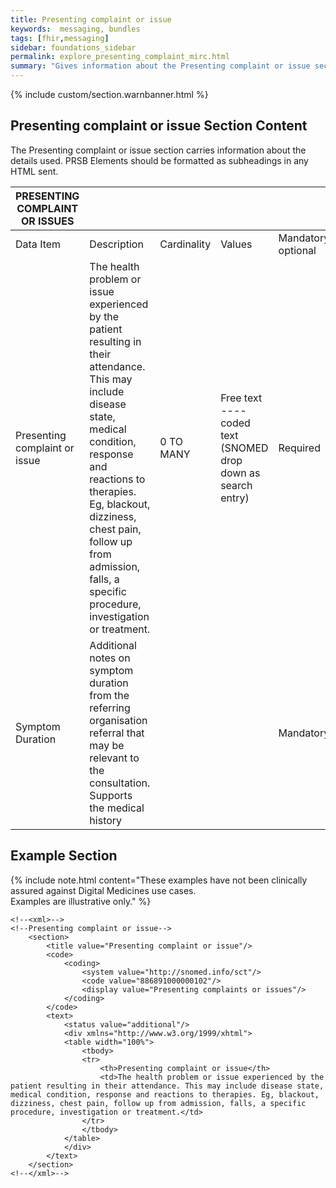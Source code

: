 ```yaml
---
title: Presenting complaint or issue
keywords:  messaging, bundles
tags: [fhir,messaging]
sidebar: foundations_sidebar
permalink: explore_presenting_complaint_mirc.html
summary: "Gives information about the Presenting complaint or issue section"
---
```


{% include custom/section.warnbanner.html %}

## Presenting complaint or issue Section Content ##
The Presenting complaint or issue section carries information about the details used. PRSB Elements should be formatted as subheadings in any HTML sent.


| PRESENTING   COMPLAINT OR ISSUES  |                                                                                                                                                                                                                                                                                                                    |             |                                                                    |                                  |                          |
|-----------------------------------|--------------------------------------------------------------------------------------------------------------------------------------------------------------------------------------------------------------------------------------------------------------------------------------------------------------------|-------------|--------------------------------------------------------------------|----------------------------------|--------------------------|
| Data Item                         | Description                                                                                                                                                                                                                                                                                                        | Cardinality | Values                                                             | Mandatory/required/     optional | FHIR Target              |
| Presenting complaint or issue     | The   health problem or issue experienced by the patient resulting in their   attendance. This may include disease state, medical condition, response and   reactions to therapies. Eg, blackout, dizziness, chest pain, follow up from   admission, falls, a specific procedure, investigation or treatment.      | 0 TO MANY   | Free   text   ---- coded text (SNOMED drop   down as search entry) | Required                         | Composition.section.text |
|     Symptom Duration        |     Additional   notes on symptom duration from the referring organisation referral that may   be relevant to the consultation. Supports the medical history    |          |                                                       |     Mandatory    |     Composition.section.text     Condition.Onset[x].string    |

## Example Section ##

{% include note.html content="These examples have not been clinically assured against Digital Medicines use cases.<br/>Examples are illustrative only." %}

```
<!--<xml>-->
<!--Presenting complaint or issue-->
	<section>
		<title value="Presenting complaint or issue"/>
		<code>
			<coding>
				<system value="http://snomed.info/sct"/>
				<code value="886891000000102"/>
				<display value="Presenting complaints or issues"/>
			</coding>
		</code>
		<text>
			<status value="additional"/>
			<div xmlns="http://www.w3.org/1999/xhtml">
			<table width="100%">
				<tbody>
				<tr>
					<th>Presenting complaint or issue</th>
					<td>The health problem or issue experienced by the patient resulting in their attendance. This may include disease state, medical condition, response and reactions to therapies. Eg, blackout, dizziness, chest pain, follow up from admission, falls, a specific procedure, investigation or treatment.</td>
				</tr>
				</tbody>
			</table>
			</div>
		</text>
	</section>
<!--</xml>-->
```